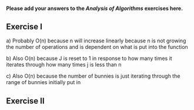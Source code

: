 #### Please add your answers to the ***Analysis of  Algorithms*** exercises here.

## Exercise I

a) Probably O(n) because n will increase linearly because n is not growing the number of operations and is dependent on what is put into the function


b) Also O(n) because J is reset to 1 in response to how many times it iterates through how many times j is less than n


c) Also O(n) because the number of bunnies is just iterating through the range of bunnies initially put in

## Exercise II


